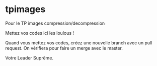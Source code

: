 # tpimages
Pour le TP images compression/decompression

Mettez vos codes ici les loulous !

Quand vous mettez vos codes, créez une nouvelle branch avec un pull request.
On vérifiera pour faire un merge avec le master.

Votre Leader Suprême.
